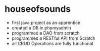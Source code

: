 # houseofsounds
- first java project as an apprentice
- created a DB in phpmyadmin
- programmed a DAO from scratch
- programmed a RESTful API from Scratch
- all CRUD Operations are fully functional
